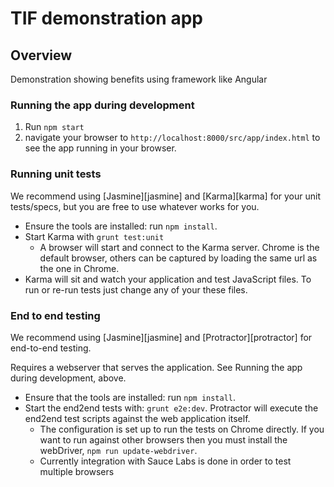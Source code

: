 # TIF demonstration app

## Overview

Demonstration showing benefits using framework like Angular

### Running the app during development

1. Run `npm start`
2. navigate your browser to `http://localhost:8000/src/app/index.html` to see the app running in your browser.

### Running unit tests

We recommend using [Jasmine][jasmine] and [Karma][karma] for your unit tests/specs, but you are free
to use whatever works for you.

- Ensure the tools are installed: run `npm install`.
- Start Karma with `grunt test:unit`
  - A browser will start and connect to the Karma server. Chrome is the default browser, others can
  be captured by loading the same url as the one in Chrome.
- Karma will sit and watch your application and test JavaScript files. To run or re-run tests just
  change any of your these files.


### End to end testing

We recommend using [Jasmine][jasmine] and [Protractor][protractor] for end-to-end testing.

Requires a webserver that serves the application. See Running the app during development, above.

- Ensure that the tools are installed: run `npm install`.
- Start the end2end tests with: `grunt e2e:dev`. Protractor will execute the
  end2end test scripts against the web application itself.
  - The configuration is set up to run the tests on Chrome directly. If you want to run against
    other browsers then you must install the webDriver, `npm run update-webdriver`.
  - Currently integration with Sauce Labs is done in order to test multiple browsers

